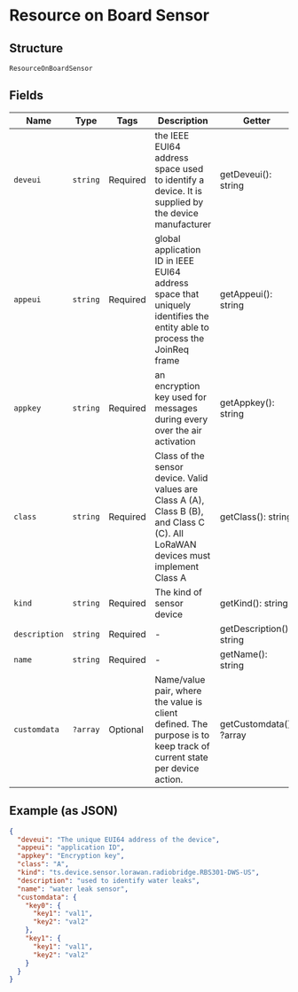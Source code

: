 
# Resource on Board Sensor

## Structure

`ResourceOnBoardSensor`

## Fields

| Name | Type | Tags | Description | Getter | Setter |
|  --- | --- | --- | --- | --- | --- |
| `deveui` | `string` | Required | the IEEE EUI64 address space used to identify a device. It is supplied by the device manufacturer | getDeveui(): string | setDeveui(string deveui): void |
| `appeui` | `string` | Required | global application ID in IEEE EUI64 address space that uniquely identifies the entity able to process the JoinReq frame | getAppeui(): string | setAppeui(string appeui): void |
| `appkey` | `string` | Required | an encryption key used for messages during every over the air activation | getAppkey(): string | setAppkey(string appkey): void |
| `class` | `string` | Required | Class of the sensor device. Valid values are Class A (A), Class B (B), and Class C (C). All LoRaWAN devices must implement Class A | getClass(): string | setClass(string class): void |
| `kind` | `string` | Required | The kind of sensor device | getKind(): string | setKind(string kind): void |
| `description` | `string` | Required | - | getDescription(): string | setDescription(string description): void |
| `name` | `string` | Required | - | getName(): string | setName(string name): void |
| `customdata` | `?array` | Optional | Name/value pair, where the value is client defined.  The purpose is to keep track of current state per device action. | getCustomdata(): ?array | setCustomdata(?array customdata): void |

## Example (as JSON)

```json
{
  "deveui": "The unique EUI64 address of the device",
  "appeui": "application ID",
  "appkey": "Encryption key",
  "class": "A",
  "kind": "ts.device.sensor.lorawan.radiobridge.RBS301-DWS-US",
  "description": "used to identify water leaks",
  "name": "water leak sensor",
  "customdata": {
    "key0": {
      "key1": "val1",
      "key2": "val2"
    },
    "key1": {
      "key1": "val1",
      "key2": "val2"
    }
  }
}
```

